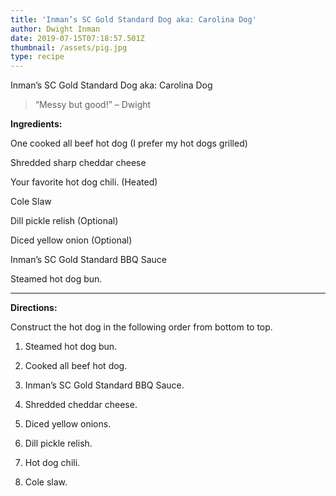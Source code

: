 ```yaml
---
title: 'Inman’s SC Gold Standard Dog aka: Carolina Dog'
author: Dwight Inman
date: 2019-07-15T07:18:57.501Z
thumbnail: /assets/pig.jpg
type: recipe
---
```

Inman’s SC Gold Standard Dog aka: Carolina Dog

> “Messy but good!” – Dwight

**Ingredients:**

One cooked all beef hot dog (I prefer my hot dogs grilled)

Shredded sharp cheddar cheese

Your favorite hot dog chili. (Heated)

Cole Slaw

Dill pickle relish (Optional)

Diced yellow onion (Optional)

Inman’s SC Gold Standard BBQ Sauce

Steamed hot dog bun.

****

**Directions:**

Construct the hot dog in the following order from bottom to top.

1. Steamed hot dog bun.

2. Cooked all beef hot dog.

3. Inman’s SC Gold Standard BBQ Sauce.

4. Shredded cheddar cheese.

5. Diced yellow onions.

6. Dill pickle relish.

7. Hot dog chili.

8. Cole slaw.
